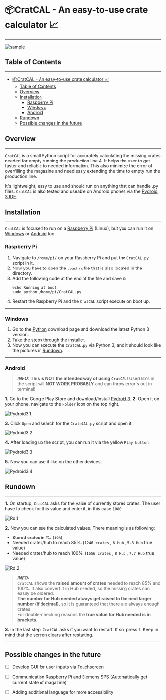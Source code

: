 # 📦CratCAL - An easy-to-use crate calculator 📈

---

![sample](\img\example.png)


## Table of Contents

---

- [📦CratCAL - An easy-to-use crate calculator 📈](#cratcal---an-easy-to-use-crate-calculator-)
  - [Table of Contents](#table-of-contents)
  - [Overview](#overview)
  - [Installation](#installation)
    - [Raspberry Pi](#raspberry-pi)
    - [Windows](#windows)
    - [Android](#android)
  - [Rundown](#rundown)
  - [Possible changes in the future](#possible-changes-in-the-future)





## Overview

---

`CratCAL` is a small Python script for accurately calculating the missing crates needed for empty running the production line 4.
It helps the user to get faster and reliable to needed information.
This also minimize the error of overfilling the magazine and needlessly extending the time to empty run the production line.

It's lightweight, easy to use and should run on anything that can handle .py files.
`CratCAL` is also tested and useable on Android phones via the [Pydroid 3 IDE][Pydroid3].

## Installation

---

`CratCAL` is focused to run on a [Raspberry Pi](#raspberry-pi) (Linux), but you can run it on [Windows](#windows) or [Android](#android) too.

### Raspberry Pi

1. Navigate to `/home/pi/` on your Raspberry Pi and put the `CratCAL.py` script in it.
2. Now you have to open the `.bashrc` file that is also located in the directory.
3. Add the following code at the end of the file and save it:
   ```
   echo Running at boot 
   sudo python /home/pi/CratCAL.py
   ```
4. Restart the Raspberry Pi and the `CratCAL` script execute on boot up.
   
---

### Windows

1. Go to the [Python][Python3] download page and download the latest Python 3 version.
2. Take the steps through the installer.
3. Now you can execute the `CratCAL.py` via Python 3, and it should look like the pictures in [Rundown](#rundown).

---

### Android

>***INFO:***
**This is NOT the intended way of using `CratCAL`!**
Used lib's in the script will **NOT WORK PROBABLY** and can throw error's out in terminal!

**1.** Go to the Google Play Store and download/install [Pydroid 3][Pydroid3].
**2.** Open it on your phone, navigate to the `Folder` icon on the top right.
  
  ![Pydroid3.1](\img\Pydroid1.png)

**3.** Click `Open` and search for the `CrateCAL.py` script and open it.
   
   ![Pydroid3.2](\img\Pydroid2.png)

**4.** After loading up the script, you can run it via the yellow `Play button`
   
   ![Pydroid3.3](\img\Pydroid3.png)

**5.** Now you can use it like on the other devices.
   
   ![Pydroid3.4](\img\Pydroid5.png)

## Rundown

---

**1.** On startup, `CratCAL` asks for the value of currently stored crates.
The user have to check for this value and enter it, in this case `1080`

![Rd.1](\img\Terminal_1.png)

**2.** Now you can see the calculated values. There meaning is as following:
- Stored crates in %. (`40%`)
- Needed crates/hub to reach 85%. (`1246 crates` , `6 Hub` , `5.8 Hub` true value)
- Needed crates/hub to reach 100%. (`1656 crates` , `8 Hub` , `7.7 Hub` true value)

![Rd.2](\img\Terminal_2.png)

>***INFO:***  
`CratCAL` shows the **raised amount of crates** needed to reach 85% and 100%.
It also convert it in Hub needed, so the missing crates can easily be ordered.  
**The number for Hub needed always get raised to the next larger number (if decimal)**, so it is guaranteed 
that there are always enough crates.  
For double-checking reasons the **true value for Hub needed is in brackets**.

**3.** In the last step, `CratCAL` asks if you want to restart. If so, press 1.
Keep in mind that the screen clears after restarting.
 

---

## Possible changes in the future

- [ ] Develop GUI for user inputs via Touchscreen
- [ ] Communication Raspberry Pi and Siemens SPS (Automatically get current state of magazine)
- [ ] Adding additional language for more accessibility 






[Pydroid3]: https://play.google.com/store/apps/details?id=ru.iiec.pydroid3&gl=DE
[Python3]: https://www.python.org/downloads/